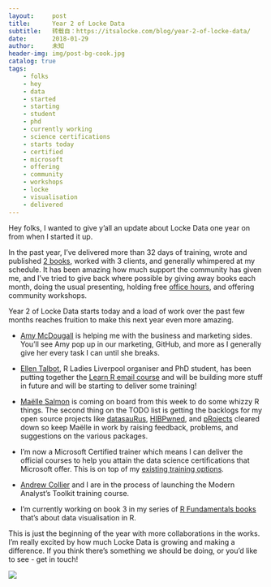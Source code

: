 ```yaml
---
layout:     post
title:      Year 2 of Locke Data
subtitle:   转载自：https://itsalocke.com/blog/year-2-of-locke-data/
date:       2018-01-29
author:     未知
header-img: img/post-bg-cook.jpg
catalog: true
tags:
    - folks
    - hey
    - data
    - started
    - starting
    - student
    - phd
    - currently working
    - science certifications
    - starts today
    - certified
    - microsoft
    - offering
    - community
    - workshops
    - locke
    - visualisation
    - delivered
---
```


Hey folks, I wanted to give y’all an update about Locke Data one year on from when I started it up.

In the past year, I’ve delivered more than 32 days of training, wrote and published [2 books](http://geni.us/rfundamentals), worked with 3 clients, and generally whimpered at my schedule. It has been amazing how much support the community has given me, and I’ve tried to give back where possible by giving away books each month, doing the usual presenting, holding free [office hours](https://calendly.com/lockedata/officehours), and offering community workshops.

Year 2 of Locke Data starts today and a load of work over the past few months reaches fruition to make this next year even more amazing.

- [Amy McDougall](https://twitter.com/AmyMcDougall96) is helping me with the business and marketing sides. You’ll see Amy pop up in our marketing, GitHub, and more as I generally give her every task I can until she breaks.

- [Ellen Talbot](https://twitter.com/etalbot1291), R Ladies Liverpool organiser and PhD student, has been putting together the [Learn R email course](https://itsalocke.us6.list-manage.com/subscribe?u=400ace07ffd6df431c8fe7e8f&id=5e1970731f) and will be building more stuff in future and will be starting to deliver some training!

- [Maëlle Salmon](https://twitter.com/ma_salmon) is coming on board from this week to do some whizzy R things. The second thing on the TODO list is getting the backlogs for my open source projects like [datasauRus](https://itsalocke.com/datasaurus), [HIBPwned](https://itsalocke.com/hibpwned), and [pRojects](https://itsalocke.com/projects) cleared down so keep Maëlle in work by raising feedback, problems, and suggestions on the various packages.

- I’m now a Microsoft Certified trainer which means I can deliver the official courses to help you attain the data science certifications that Microsoft offer. This is on top of my [existing training options](https://itsalocke.com/company/recommendedtraining).

- [Andrew Collier](https://twitter.com/DataWookie) and I are in the process of launching the Modern Analyst’s Toolkit training course.

- I’m currently working on book 3 in my series of [R Fundamentals books](http://geni.us/rfundamentals) that’s about data visualisation in R.


This is just the beginning of the year with more collaborations in the works. I’m really excited by how much Locke Data is growing and making a difference. If you think there’s something we should be doing, or you’d like to see - get in touch!

![](https://itsalocke.com/blog/img/chibiswip.png)

